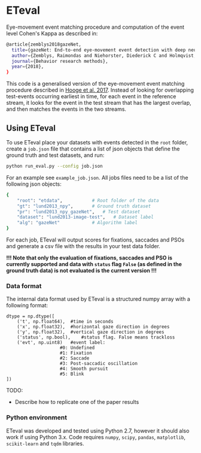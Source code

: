 # ETeval
Eye-movement event matching procedure and computation of the event level Cohen's Kappa as described in: 
```sh
@article{zemblys2018gazeNet,
  title={gazeNet: End-to-end eye-movement event detection with deep neural networks},
  author={Zemblys, Raimondas and Niehorster, Diederick C and Holmqvist, Kenneth},
  journal={Behavior research methods},
  year={2018},
}
```

This code is a generalised version of the eye-movement event matching procedure described in [Hooge et al. 2017](https://link.springer.com/article/10.3758/s13428-017-0955-x). Instead of looking for overlapping test-events occurring earliest in time, for each event in the reference stream, it looks for the event in the test stream that has the largest overlap, and then matches the events in the two streams.

## Using ETeval
To use ETeval place your datasets with events detected in the `root` folder, create a `job.json` file that contains a list of json objects that define the ground truth and test datasets, and run:

```sh
python run_eval.py --config job.json
```
For an example see `example_job.json`. All jobs files need to be a list of the following json objects:
```sh
{
    "root": "etdata", 			# Root folder of the data
    "gt": "lund2013_npy", 		# Ground truth dataset
    "pr": "lund2013_npy_gazeNet", 	# Test dataset
    "dataset": "lund2013-image-test",	# Dataset label
    "alg": "gazeNet"			# Algorithm label
}
```
For each job, ETeval will output scores for fixations, saccades and PSOs and generate a csv file with the results in your test data folder. 

**!!! Note that only the evaluation of fixations, saccades and PSO is currently supported and data with `status` flag `False` (as defined in the ground truth data) is not evaluated is the current version !!!**

### Data format
The internal data format used by ETeval is a structured numpy array with a following format:

```
dtype = np.dtype([
	('t', np.float64),	#time in seconds
	('x', np.float32),	#horizontal gaze direction in degrees
	('y', np.float32), 	#vertical gaze direction in degrees
	('status', np.bool),	#status flag. False means trackloss 
	('evt', np.uint8)	#event label:
					#0: Undefined
					#1: Fixation
					#2: Saccade
					#3: Post-saccadic oscillation
					#4: Smooth pursuit
					#5: Blink
])
```
TODO:
- Describe how to replicate one of the paper results


### Python environment
ETeval was developed and tested using Python 2.7, however it should also work if using Python 3.x. Code requires `numpy`, `scipy`, `pandas`, `matplotlib`, `scikit-learn` and `tqdm` libraries.
